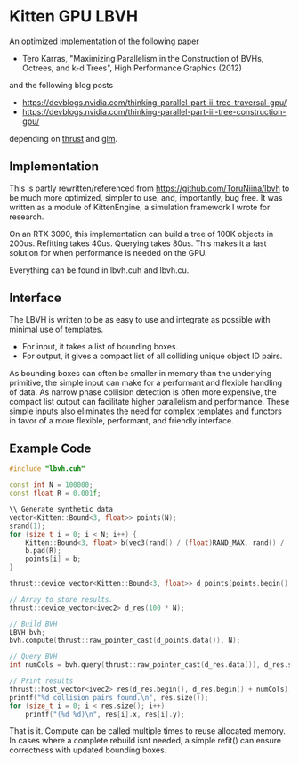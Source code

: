 # Kitten GPU LBVH

An optimized implementation of the following paper

- Tero Karras, "Maximizing Parallelism in the Construction of BVHs, Octrees, and k-d Trees", High Performance Graphics (2012)

and the following blog posts

- https://devblogs.nvidia.com/thinking-parallel-part-ii-tree-traversal-gpu/
- https://devblogs.nvidia.com/thinking-parallel-part-iii-tree-construction-gpu/

depending on [thrust](https://thrust.github.io/) and [glm](https://github.com/g-truc/glm).

## Implementation
This is partly rewritten/referenced from https://github.com/ToruNiina/lbvh to be much more optimized, simpler to use, and, importantly, bug free. It was written as a module of KittenEngine, a simulation framework I wrote for research. 

On an RTX 3090, this implementation can build a tree of 100K objects in 200us. Refitting takes 40us. Querying takes 80us. This makes it a fast solution for when performance is needed on the GPU.

Everything can be found in lbvh.cuh and lbvh.cu. 

## Interface
The LBVH is written to be as easy to use and integrate as possible with minimal use of templates. 

* For input, it takes a list of bounding boxes.
* For output, it gives a compact list of all colliding unique object ID pairs.

As bounding boxes can often be smaller in memory than the underlying primitive, the simple input can make for a performant and flexible handling of data. 
As narrow phase collision detection is often more expensive, the compact list output can facilitate higher parallelism and performance. 
These simple inputs also eliminates the need for complex templates and functors in favor of a more flexible, performant, and friendly interface. 

## Example Code

```cpp
#include "lbvh.cuh"

const int N = 100000;
const float R = 0.001f;

\\ Generate synthetic data
vector<Kitten::Bound<3, float>> points(N);
srand(1);
for (size_t i = 0; i < N; i++) {
	Kitten::Bound<3, float> b(vec3(rand() / (float)RAND_MAX, rand() / (float)RAND_MAX, rand() / (float)RAND_MAX));
	b.pad(R);
	points[i] = b;
}

thrust::device_vector<Kitten::Bound<3, float>> d_points(points.begin(), points.end());

// Array to store results. 
thrust::device_vector<ivec2> d_res(100 * N);

// Build BVH
LBVH bvh;
bvh.compute(thrust::raw_pointer_cast(d_points.data()), N);

// Query BVH
int numCols = bvh.query(thrust::raw_pointer_cast(d_res.data()), d_res.size());

// Print results
thrust::host_vector<ivec2> res(d_res.begin(), d_res.begin() + numCols);
printf("%d collision pairs found.\n", res.size());
for (size_t i = 0; i < res.size(); i++)
	printf("(%d %d)\n", res[i].x, res[i].y);

```

That is it. 
Compute can be called multiple times to reuse allocated memory. 
In cases where a complete rebuild isnt needed, a simple refit() can ensure correctness with updated bounding boxes. 